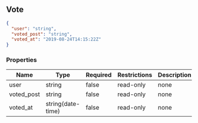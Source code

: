 <h2 id="tocS_Vote">Vote</h2>
<!-- backwards compatibility -->
<a id="schemavote"></a>
<a id="schema_Vote"></a>
<a id="tocSvote"></a>
<a id="tocsvote"></a>

```json
{
  "user": "string",
  "voted_post": "string",
  "voted_at": "2019-08-24T14:15:22Z"
}

```

### Properties

|Name|Type|Required|Restrictions|Description|
|---|---|---|---|---|
|user|string|false|read-only|none|
|voted_post|string|false|read-only|none|
|voted_at|string(date-time)|false|read-only|none|